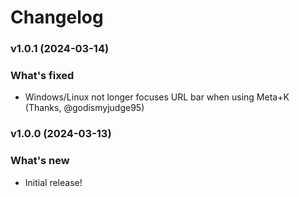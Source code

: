 # Changelog

### v1.0.1 (2024-03-14)

### What's fixed
* Windows/Linux not longer focuses URL bar when using Meta+K (Thanks, @godismyjudge95)

### v1.0.0 (2024-03-13)

### What's new
* Initial release!
